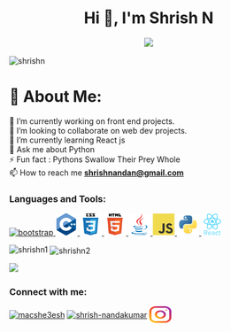 <h1 align="center">Hi 👋, I'm Shrish N</h1>
<p align="center"><img  width=70% src="https://user-images.githubusercontent.com/74038190/212750672-2f3f2b50-c84f-4ed8-a60a-849ae69ff9df.gif"/></p>



<p align="left"> <img src="https://komarev.com/ghpvc/?username=shrishn&label=Profile%20views&color=0e75b6&style=flat" alt="shrishn" /> </p>

# 💫 About Me:
🔭 I’m currently working on front end projects.<br>👯 I’m looking to collaborate on web dev projects.<br>🌱 I’m currently learning React js<br>💬 Ask me about Python<br>⚡ Fun fact : Pythons Swallow Their Prey Whole<br>📫 How to reach me **shrishnandan@gmail.com**



<h3 align="left">Languages and Tools:</h3>
<p align="left"> <a href="https://getbootstrap.com" target="_blank" rel="noreferrer"> <img src="https://getbootstrap.com/docs/5.3/assets/brand/bootstrap-logo-shadow.png" alt="bootstrap" width="40" height="40"/> </a> <a href="https://www.w3schools.com/cpp/" target="_blank" rel="noreferrer"> <img src="https://raw.githubusercontent.com/devicons/devicon/master/icons/cplusplus/cplusplus-original.svg" alt="cplusplus" width="40" height="40"/> </a> <a href="https://www.w3schools.com/css/" target="_blank" rel="noreferrer"> <img src="https://raw.githubusercontent.com/devicons/devicon/master/icons/css3/css3-original-wordmark.svg" alt="css3" width="40" height="40"/> </a> <a href="https://www.w3.org/html/" target="_blank" rel="noreferrer"> <img src="https://raw.githubusercontent.com/devicons/devicon/master/icons/html5/html5-original-wordmark.svg" alt="html5" width="40" height="40"/> </a> <a href="https://www.java.com" target="_blank" rel="noreferrer"> <img src="https://raw.githubusercontent.com/devicons/devicon/master/icons/java/java-original.svg" alt="java" width="40" height="40"/> </a> <a href="https://developer.mozilla.org/en-US/docs/Web/JavaScript" target="_blank" rel="noreferrer"> <img src="https://raw.githubusercontent.com/devicons/devicon/master/icons/javascript/javascript-original.svg" alt="javascript" width="40" height="40"/> </a> <a href="https://www.python.org" target="_blank" rel="noreferrer"> <img src="https://raw.githubusercontent.com/devicons/devicon/master/icons/python/python-original.svg" alt="python" width="40" height="40"/> </a> <a href="https://reactjs.org/" target="_blank" rel="noreferrer"> <img src="https://raw.githubusercontent.com/devicons/devicon/master/icons/react/react-original-wordmark.svg" alt="react" width="40" height="40"/> </a> </p>

<p><img align="left" src="https://github-readme-stats.vercel.app/api/top-langs?username=shrishn&show_icons=true&theme=dark&title_color=ffffff&text_color=ffffff&bg_color=0d1117&hide_border=true&locale=en&layout=compact" alt="shrishn1" /></p>

<p>&nbsp;<img align="center" src="https://github-readme-stats.vercel.app/api?username=shrishn&show_icons=true&theme=dark&title_color=ffffff&text_color=ffffff&bg_color=0d1117&hide_border=true&locale=en" alt="shrishn2" /></p>

<!--<p><img align="center" src="https://github-readme-streak-stats.herokuapp.com/?user=shrishn&theme=dark" alt="shrishn3" /></p>-->

![](https://quotes-github-readme.vercel.app/api?type=horizontal&theme=gruvbox)

<h3 align="left">Connect with me:</h3>
<p align="left">
<a href="https://twitter.com/macshe3esh" target="blank"><img align="center" src="https://raw.githubusercontent.com/rahuldkjain/github-profile-readme-generator/master/src/images/icons/Social/twitter.svg" alt="macshe3esh" height="30" width="40" /></a>
<a href="https://linkedin.com/in/shrish-nandakumar" target="blank"><img align="center" src="https://raw.githubusercontent.com/rahuldkjain/github-profile-readme-generator/master/src/images/icons/Social/linked-in-alt.svg" alt="shrish-nandakumar" height="30" width="40" /></a>
<a href="https://instagram.com/shrishn_" target="blank"><img align="center" src="src/images/social/instagram.svg" alt="shrish-nandakumar" height="30" width="40" /></a>
</p>
